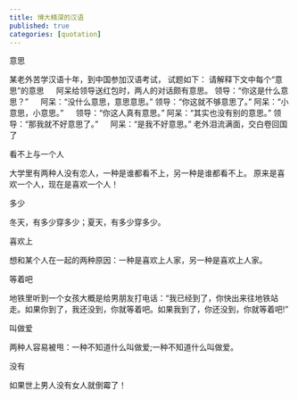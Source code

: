 ```yaml
---
title: 博大精深的汉语
published: true
categories: [quotation]
---
```


意思
>
某老外苦学汉语十年，到中国参加汉语考试，
试题如下： 请解释下文中每个“意思”的意思 　
阿呆给领导送红包时，两人的对话颇有意思。 
领导：“你这是什么意思？” 　
阿呆：“没什么意思，意思意思。”
领导：“你这就不够意思了。” 
阿呆：“小意思，小意思。” 　
领导：“你这人真有意思。” 
阿呆：“其实也没有别的意思。”
领导：“那我就不好意思了。” 　
阿呆：“是我不好意思。” 
老外泪流满面，交白卷回国了
 
看不上与一个人
>
大学里有两种人没有恋人，一种是谁都看不上，另一种是谁都看不上。
原来是喜欢一个人，现在是喜欢一个人！

多少
>
冬天，有多少穿多少；夏天，有多少穿多少。

喜欢上
>
想和某个人在一起的两种原因：一种是喜欢上人家，另一种是喜欢上人家。

等着吧
>
地铁里听到一个女孩大概是给男朋友打电话：“我已经到了，你快出来往地铁站走。如果你到了，我还没到，你就等着吧。如果我到了，你还没到，你就等着吧!”

叫做爱
>
两种人容易被甩：一种不知道什么叫做爱;一种不知道什么叫做爱。

没有 
>
如果世上男人没有女人就倒霉了！
